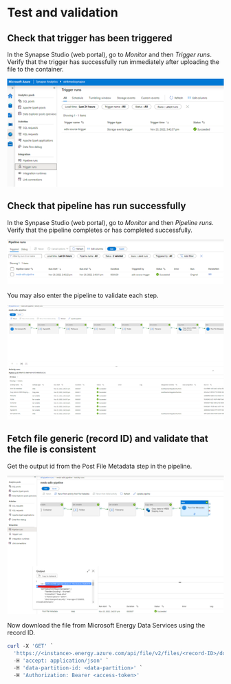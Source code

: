 # Test and validation

## Check that trigger has been triggered
In the Synapse Studio (web portal), go to *Monitor* and then *Trigger runs*.
Verify that the trigger has successfully run immediately after uploading the file to the container.

![Monitor trigger runs](img/validate-trigger-runs.png)

## Check that pipeline has run successfully
In the Synpase Studio (web portal), go to *Monitor* and then *Pipeline runs*. 
Verify that the pipeline completes or has completed successfully.

![Monitor pipeline runs](img/validate-pipeline-runs.png)

You may also enter the pipeline to validate each step.

![Monitor pipeline run granular](img/validate-pipeline-granular.png)

## Fetch file generic (record ID) and validate that the file is consistent

Get the output id from the Post File Metadata step in the pipeline.

![Verify file consistency](img/validate-file-consistency.png)

Now download the file from Microsoft Energy Data Services using the record ID.

```Powershell
curl -X 'GET' `
  'https://<instance>.energy.azure.com/api/file/v2/files/<record-ID>/downloadURL?expiryTime=1D' `
  -H 'accept: application/json' `
  -H 'data-partition-id: <data-partition>' `
  -H 'Authorization: Bearer <access-token>'
```